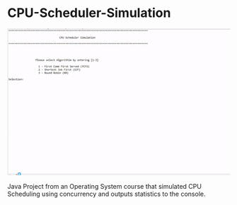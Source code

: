 # CPU-Scheduler-Simulation
![CPU Scheduler Demo](schedulerdemo.gif)

Java Project from an Operating System course that simulated CPU Scheduling using concurrency and outputs statistics to the console.

